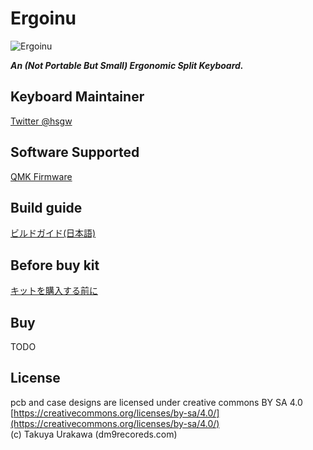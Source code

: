Ergoinu
===

![Ergoinu](https://i.imgur.com/4CCM8Vl.jpg)

***An (Not Portable But Small) Ergonomic Split Keyboard.***

## Keyboard Maintainer
[Twitter @hsgw](https://twitter.com/hsgw)

## Software Supported
[QMK Firmware](https://github.com/qmk/qmk_firmware)   


## Build guide
[ビルドガイド(日本語)](/buildguide_jp.md)

## Before buy kit
[キットを購入する前に](/before_buy_kit_jp.md)

## Buy
TODO

## License
pcb and case designs are licensed under creative commons BY SA 4.0  
[https://creativecommons.org/licenses/by-sa/4.0/](https://creativecommons.org/licenses/by-sa/4.0/)   
(c) Takuya Urakawa (dm9recoreds.com)
